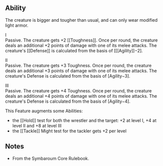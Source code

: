 ## Ability
The creature is bigger and tougher than usual, and can only wear modified light armor.

I<br>Passive. The creature gets +2 [[Toughness]]. Once per round, the creature deals an additional +2 points of damage with one of its melee attacks. The creature's [[Defense]] is calculated from the basis of \[[[Agility]]−2].

II<br>Passive. The creature gets +3 Toughness. Once per round, the creature deals an additional +3 points of damage with one of its melee attacks. The creature's Defense is calculated from the basis of \[Agility−3\].

III<br>Passive. The creature gets +4 Toughness. Once per round, the creature deals an additional +4 points of damage with one of its melee attacks. The creature's Defense is calculated from the basis of \[Agility−4\].

This Feature augments some Abilities:
* the [[Hold]] test for both the wrestler and the target: +2 at level I, +4 at level II and +8 at level III
* the [[Tackle]] Might test for the tackler gets +2 per level
## Notes
* From the Symbaroum Core Rulebook.